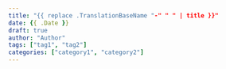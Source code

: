 ```yaml
---
title: "{{ replace .TranslationBaseName "-" " " | title }}"
date: {{ .Date }}
draft: true
author: "Author"
tags: ["tag1", "tag2"]
categories: ["category1", "category2"]
---
```


